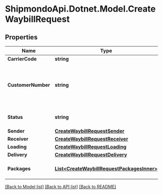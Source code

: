 # ShipmondoApi.Dotnet.Model.CreateWaybillRequest

## Properties

Name | Type | Description | Notes
------------ | ------------- | ------------- | -------------
**CarrierCode** | **string** |  | 
**CustomerNumber** | **string** | Used if you have more than one agreement for the selected carrier. If not given, it defaults to the first agreement found. | [optional] 
**Status** | **string** |  | [optional] [default to StatusEnum.Closed]
**Sender** | [**CreateWaybillRequestSender**](CreateWaybillRequestSender.md) |  | 
**Receiver** | [**CreateWaybillRequestReceiver**](CreateWaybillRequestReceiver.md) |  | 
**Loading** | [**CreateWaybillRequestLoading**](CreateWaybillRequestLoading.md) |  | [optional] 
**Delivery** | [**CreateWaybillRequestDelivery**](CreateWaybillRequestDelivery.md) |  | [optional] 
**Packages** | [**List&lt;CreateWaybillRequestPackagesInner&gt;**](CreateWaybillRequestPackagesInner.md) | Required if status is set to \&quot;closed\&quot; | 

[[Back to Model list]](../README.md#documentation-for-models) [[Back to API list]](../README.md#documentation-for-api-endpoints) [[Back to README]](../README.md)

